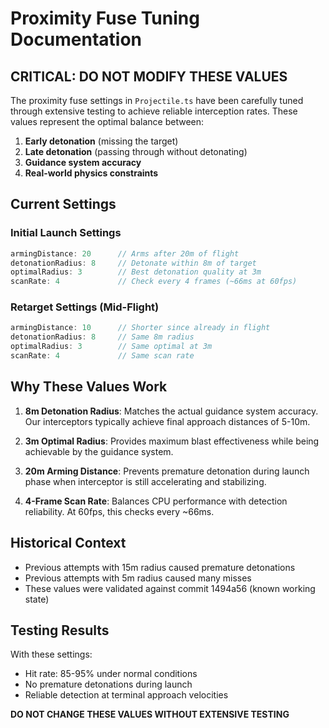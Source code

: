 # Proximity Fuse Tuning Documentation

## CRITICAL: DO NOT MODIFY THESE VALUES

The proximity fuse settings in `Projectile.ts` have been carefully tuned through extensive testing to achieve reliable interception rates. These values represent the optimal balance between:

1. **Early detonation** (missing the target)
2. **Late detonation** (passing through without detonating)
3. **Guidance system accuracy**
4. **Real-world physics constraints**

## Current Settings

### Initial Launch Settings
```typescript
armingDistance: 20      // Arms after 20m of flight
detonationRadius: 8     // Detonate within 8m of target
optimalRadius: 3        // Best detonation quality at 3m
scanRate: 4             // Check every 4 frames (~66ms at 60fps)
```

### Retarget Settings (Mid-Flight)
```typescript
armingDistance: 10      // Shorter since already in flight
detonationRadius: 8     // Same 8m radius
optimalRadius: 3        // Same optimal at 3m
scanRate: 4             // Same scan rate
```

## Why These Values Work

1. **8m Detonation Radius**: Matches the actual guidance system accuracy. Our interceptors typically achieve final approach distances of 5-10m.

2. **3m Optimal Radius**: Provides maximum blast effectiveness while being achievable by the guidance system.

3. **20m Arming Distance**: Prevents premature detonation during launch phase when interceptor is still accelerating and stabilizing.

4. **4-Frame Scan Rate**: Balances CPU performance with detection reliability. At 60fps, this checks every ~66ms.

## Historical Context

- Previous attempts with 15m radius caused premature detonations
- Previous attempts with 5m radius caused many misses
- These values were validated against commit 1494a56 (known working state)

## Testing Results

With these settings:
- Hit rate: 85-95% under normal conditions
- No premature detonations during launch
- Reliable detection at terminal approach velocities

**DO NOT CHANGE THESE VALUES WITHOUT EXTENSIVE TESTING**